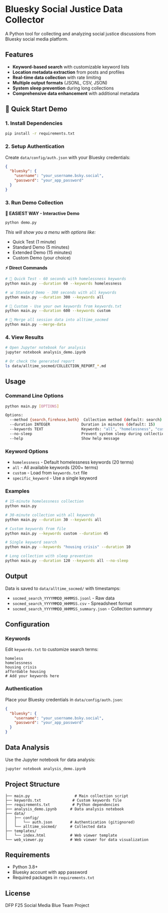 # Bluesky Social Justice Data Collector

A Python tool for collecting and analyzing social justice discussions from Bluesky social media platform.

## Features

- **Keyword-based search** with customizable keyword lists
- **Location metadata extraction** from posts and profiles
- **Real-time data collection** with rate limiting
- **Multiple output formats** (JSONL, CSV, JSON)
- **System sleep prevention** during long collections
- **Comprehensive data enhancement** with additional metadata

## 🚀 Quick Start Demo

### 1. Install Dependencies

```bash
pip install -r requirements.txt
```

### 2. Setup Authentication

Create `data/config/auth.json` with your Bluesky credentials:

```json
{
  "bluesky": {
    "username": "your_username.bsky.social",
    "password": "your_app_password"
  }
}
```

### 3. Run Demo Collection

**🎯 EASIEST WAY - Interactive Demo**
```bash
python demo.py
```
*This will show you a menu with options like:*
- Quick Test (1 minute)
- Standard Demo (5 minutes) 
- Extended Demo (15 minutes)
- Custom Demo (your choice)

**⚡ Direct Commands**
```bash
# 🚀 Quick Test - 60 seconds with homelessness keywords
python main.py --duration 60 --keywords homelessness

# 📊 Standard Demo - 300 seconds with all keywords
python main.py --duration 300 --keywords all

# 🎯 Custom - Use your own keywords from keywords.txt
python main.py --duration 600 --keywords custom

# 🔄 Merge all session data into alltime_socmed
python main.py --merge-data
```

### 4. View Results

```bash
# Open Jupyter notebook for analysis
jupyter notebook analysis_demo.ipynb

# Or check the generated report
ls data/alltime_socmed/COLLECTION_REPORT_*.md
```

## Usage

### Command Line Options

```bash
python main.py [OPTIONS]

Options:
  --method {search,firehose,both}  Collection method (default: search)
  --duration INTEGER              Duration in minutes (default: 15)
  --keywords TEXT                 Keywords: "all", "homelessness", "custom", or specific keyword
  --no-sleep                      Prevent system sleep during collection
  --help                          Show help message
```

### Keyword Options

- `homelessness` - Default homelessness keywords (20 terms)
- `all` - All available keywords (200+ terms)
- `custom` - Load from `keywords.txt` file
- `specific_keyword` - Use a single keyword

### Examples

```bash
# 15-minute homelessness collection
python main.py

# 30-minute collection with all keywords
python main.py --duration 30 --keywords all

# Custom keywords from file
python main.py --keywords custom --duration 45

# Single keyword search
python main.py --keywords "housing crisis" --duration 10

# Long collection with sleep prevention
python main.py --duration 120 --keywords all --no-sleep
```

## Output

Data is saved to `data/alltime_socmed/` with timestamps:

- `socmed_search_YYYYMMDD_HHMMSS.jsonl` - Raw data
- `socmed_search_YYYYMMDD_HHMMSS.csv` - Spreadsheet format
- `socmed_search_YYYYMMDD_HHMMSS_summary.json` - Collection summary

## Configuration

### Keywords

Edit `keywords.txt` to customize search terms:

```
homeless
homelessness
housing crisis
affordable housing
# Add your keywords here
```

### Authentication

Place your Bluesky credentials in `data/config/auth.json`:

```json
{
  "bluesky": {
    "username": "your_username.bsky.social",
    "password": "your_app_password"
  }
}
```

## Data Analysis

Use the Jupyter notebook for data analysis:

```bash
jupyter notebook analysis_demo.ipynb
```

## Project Structure

```
├── main.py                    # Main collection script
├── keywords.txt              # Custom keywords file
├── requirements.txt          # Python dependencies
├── analysis_demo.ipynb      # Data analysis notebook
├── data/
│   ├── config/
│   │   └── auth.json        # Authentication (gitignored)
│   └── alltime_socmed/      # Collected data
├── templates/
│   └── index.html           # Web viewer template
└── web_viewer.py            # Web viewer for data visualization
```

## Requirements

- Python 3.8+
- Bluesky account with app password
- Required packages in `requirements.txt`

## License

DFP F25 Social Media Blue Team Project
